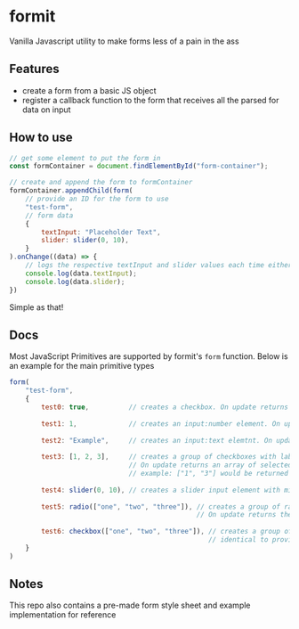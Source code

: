 # formit
Vanilla Javascript utility to make forms less of a pain in the ass

## Features
- create a form from a basic JS object
- register a callback function to the form that receives all the parsed for data on input

## How to use
```javascript
// get some element to put the form in
const formContainer = document.findElementById("form-container");

// create and append the form to formContainer
formContainer.appendChild(form(
    // provide an ID for the form to use
    "test-form",
    // form data
    {
        textInput: "Placeholder Text",
        slider: slider(0, 10),
    }
).onChange((data) => {
    // logs the respective textInput and slider values each time either is changed
    console.log(data.textInput);
    console.log(data.slider);
})
```

Simple as that!

## Docs
Most JavaScript Primitives are supported by formit's `form` function. Below is an example for the main primitive types

```js
form(
    "test-form",
    {
        test0: true,          // creates a checkbox. On update returns the state of the checkbox (true or false)
        
        test1: 1,             // creates an input:number element. On update returns a parsed number (supports decimals)
        
        test2: "Example",     // creates an input:text elemtnt. On update returns the contents as a string
        
        test3: [1, 2, 3],     // creates a group of checkboxes with labels 1, 2, and 3
                              // On update returns an array of selected names. Names are returned as strings
                              // example: ["1", "3"] would be returned if the first and last checkbox are selected
                              
        test4: slider(0, 10), // creates a slider input element with min value 0 and max value 10
        
        test5: radio(["one", "two", "three"]), // creates a group of radio buttons with the given values as names
                                               // On update returns the name of the selected radio button
                                               
        test6: checkbox(["one", "two", "three"]), // creates a group of checkboxes with the given values as names
                                                  // identical to providing an array but allows more config options
    }
)
```


## Notes

This repo also contains a pre-made form style sheet and example implementation for reference
